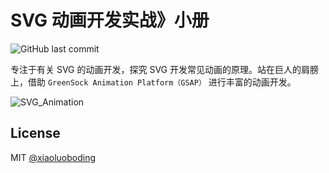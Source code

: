 # SVG 动画开发实战》小册

![GitHub last commit](https://img.shields.io/github/last-commit/xiaoluoboding/svg-animation-booklet?style=flat-square)

专注于有关 SVG 的动画开发，探究 SVG 开发常见动画的原理。站在巨人的肩膀上，借助 `GreenSock Animation Platform（GSAP）` 进行丰富的动画开发。

![SVG_Animation](docs/public/SVG_Animation.gif)

## License

MIT [@xiaoluoboding](https://github.com/xiaoluoboding)
